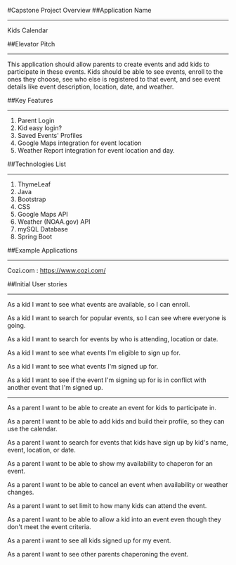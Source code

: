 #Capstone Project Overview
##Application Name
**********************************************
Kids Calendar

##Elevator Pitch
**********************************************
This application should allow parents to create events and add kids to participate in these events.
Kids should be able to see events, enroll to the ones they choose, see who else is registered to that event, and see 
event details like event description, location, date, and weather. 

##Key Features
**********************************************
1. Parent Login
2. Kid easy login?
3. Saved Events' Profiles
4. Google Maps integration for event location
5. Weather Report integration for event location and day.

##Technologies List
**********************************************
1. ThymeLeaf
2. Java
3. Bootstrap
4. CSS
5. Google Maps API
6. Weather (NOAA.gov) API
7. mySQL Database
8. Spring Boot

##Example Applications
**********************************************
Cozi.com : https://www.cozi.com/

##Initial User stories
**********************************************
As a kid I want to see what events are available, so I can enroll.

As a kid I want to search for popular events, so I can see where everyone is going.

As a kid I want to search for events by who is attending, location or date.

As a kid I want to see what events I'm eligible to sign up for.

As a kid I want to see what events I'm signed up for.

As a kid I want to see if the event I'm signing up for is in conflict with another event that I'm signed up.
*********************
As a parent I want to be able to create an event for kids to participate in.

As a parent I want to be able to add kids and build their profile, so they can use the calendar.

As a parent I want to search for events that kids have sign up by kid's name, event, location, or date.

As a parent I want to be able to show my availability to chaperon for an event.

As a parent I want to be able to cancel an event when availability or weather changes.

As a parent I want to set limit to how many kids can attend the event.

As a parent I want to be able to allow a kid into an event even though they don't meet the event criteria.

As a parent i want to see all kids signed up for my event.

As a parent I want to see other parents chaperoning the event.
